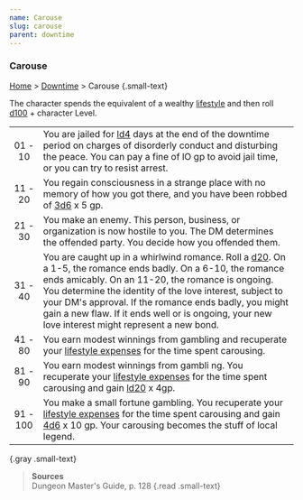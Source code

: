 ```yaml
---
name: Carouse
slug: carouse
parent: downtime
---
```

### Carouse
[Home](dm-operations-center) > [Downtime](downtime) > Carouse {.small-text}

The character spends the equivalent of a wealthy [lifestyle](lifestyle) and then roll [d100](/roll/1d100) + character Level.

|||
|:-:|---|
| 01 - 10 | You are jailed for [ld4](/roll/1d4) days at the end of the downtime period on charges of disorderly conduct and disturbing the peace. You can pay a fine of lO gp to avoid jail time, or you can try to resist arrest. |
| 11 - 20 | You regain consciousness in a strange place with no memory of how you got there, and you have been robbed of [3d6](/roll/3d6) x 5 gp. |
| 21 - 30 | You make an enemy. This person, business, or organization is now hostile to you. The DM determines the offended party. You decide how you offended them. |
| 31 - 40 | You are caught up in a whirlwind romance. Roll a [d20](/roll/1d20). On a 1-5, the romance ends badly. On a 6-10, the romance ends amicably. On an 11-20, the romance is ongoing. You determine the identity of the love interest, subject to your DM's approval. If the romance ends badly, you might gain a new flaw. If it ends well or is ongoing, your new love interest might represent a new bond. |
| 41 - 80 | You earn modest winnings from gambling and recuperate your [lifestyle expenses](lifestyle-expenses) for the time spent carousing. 
| 81 - 90 | You earn modest winnings from gambli ng. You recuperate your [lifestyle expenses](lifestyle-expenses) for the time spent carousing and gain [ld20](/roll/1d20) x 4gp. 
| 91 - 100| You make a small fortune gambling. You recuperate your [lifestyle expenses](lifestyle-expenses) for the time spent carousing and gain [4d6](/roll/4d6) x 10 gp. Your carousing becomes the stuff of local legend. |
{.gray .small-text}

> **Sources** <br/>
> Dungeon Master's Guide, p. 128
{.read .small-text}